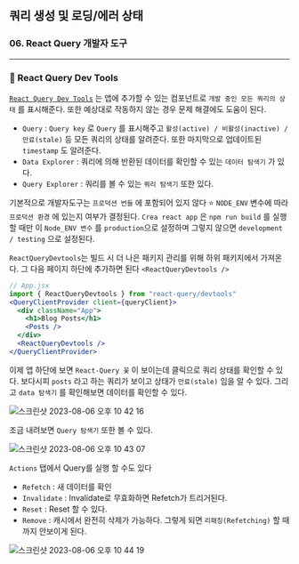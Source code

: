 ## 쿼리 생성 및 로딩/에러 상태
### 06. React Query 개발자 도구
---------------------------------------------

### 📌 React Query Dev Tools

[`React Query Dev Tools`] 는 앱에 추가할 수 있는 컴포넌트로 `개발 중인 모든 쿼리의 상태` 를 표시해준다. 또한 예상대로 작동하지 않는 경우 문제 해결에도 도움이 된다.

- `Query` :  `Query key` 로 `Query` 를 표시해주고 `활성(active) / 비활성(inactive) / 만료(stale)` 등 모든 쿼리의 상태를 알려준다. 또한 마지막으로 업데이트된 `timestamp` 도 알려준다.
- `Data Explorer` : 쿼리에 의해 반환된 데이터를 확인할 수 있는 `데이터 탐색기` 가 있다.
- `Query Explorer` : 쿼리를 볼 수 있는 `쿼리 탐색기` 또한 있다.

기본적으로 개발자도구는 `프로덕션 번들` 에 포함되어 있지 않다
⭐️ `NODE_ENV` 변수에 따라 `프로덕션 환경` 에 있는지 여부가 결정된다.
`Crea react app` 은 `npm run build` 를 실행할 때만 이 `Node_ENV 변수` 를 `production`으로 설정하며 그렇지 않으면 `development / testing` 으로 설정된다.

`ReactQueryDevtools`는 빌드 시 더 나은 패키지 관리를 위해 하위 패키지에서 가져온다.
그 다음 페이지 하단에 추가하면 된다
`<ReactQueryDevtools />`
```jsx
// App.jsx
import { ReactQueryDevtools } from "react-query/devtools"
<QueryClientProvider client={queryClient}>
  <div className="App">
    <h1>Blog Posts</h1>
    <Posts />
  </div>
  <ReactQueryDevtools />
</QueryClientProvider>
```

이제 앱 하단에 보면 `React-Query 꽃` 이 보이는데 클릭으로 쿼리 상태를 확인할 수 있다.
보다시피 `posts` 라고 하는 쿼리가 보이고 상태가 `만료(stale)` 임을 알 수 있다.
그리고 `data 탐색기` 를 확인해보면 데이터를 확인할 수 있다.

![스크린샷 2023-08-06 오후 10 42 16](https://github.com/JuHyun419/study/assets/95161113/ba57b45c-2f78-4fc4-946a-d083bd1ae452)

조금 내려보면 `Query 탐색기` 또한 볼 수 있다. 

![스크린샷 2023-08-06 오후 10 43 07](https://github.com/JuHyun419/study/assets/95161113/4bbc1446-3d97-4c3b-9982-1c49184068a6)

`Actions` 탭에서 Query를 실행 할 수도 있다
- `Refetch` : 새 데이터를 확인
- `Invalidate` : Invalidate로 무효화하면 Refetch가 트리거된다.
- `Reset` : Reset 할 수 있다.
- `Remove` : 캐시에서 완전히 삭제가 가능하다. 그렇게 되면 `리패칭(Refetching)` 할 때 까지 안보이게 된다.

![스크린샷 2023-08-06 오후 10 44 19](https://github.com/JuHyun419/study/assets/95161113/06e98afc-67be-47c5-b514-cc0f78d395f2)

[`React Query Dev Tools`]: (https://tanstack.com/query/latest/docs/react/devtools?from=reactQueryV3&original=https%3A%2F%2Ftanstack.com%2Fquery%2Fv3%2Fdocs%2Fdevtools)
